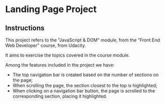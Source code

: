# Landing Page Project

## Instructions

This project refers to the "JavaScript & DOM" module, from the "Front End Web Developer" course, from Udacity.

It aims to exercise the topics covered in the course module.

Among the features included in the project we have:

* The top navigation bar is created based on the number of sections on the page;
* When scrolling the page, the section closest to the top is highlighted;
* When clicking on a navigation bar button, the page is scrolled to the corresponding section, placing it
highlighted.

